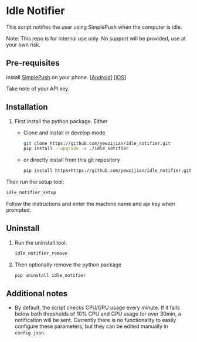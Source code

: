 # Idle Notifier

This script notifies the user using SimplePush when the computer is idle. 

Note: This repo is for internal use only. No support will be provided, use at your own risk.

## Pre-requisites

Install [SimplePush](https://simplepush.io) on your phone. [[Android](https://play.google.com/store/apps/details?id=io.simplepush)] [[iOS](https://apps.apple.com/us/app/simplepush-notifications/id1569978086)]

Take note of your API key. 

## Installation

1. First install the python package. Either
   
   * Clone and install in develop mode
     
     ```bash
     git clone https://github.com/yewzijian/idle_notifier.git
     pip install --upgrade -e ./idle_notifier
     ```
   
   * or directly install from this git repository
     
     ```bash
     pip install https+https://github.com/yewzijian/idle_notifier.git
     ```

Then run the setup tool:

```bash
idle_notifier_setup
```

Follow the instructions and enter the machine name and api key when prompted.

## Uninstall

1. Run the uninstall tool:
   
   ```bash
   idle_notifier_remove
   ```

2. Then optionally remove the python package
   
   ```bash
   pip uninstall idle_notifier
   ```

## Additional notes

* By default, the script checks CPU/GPU usage every minute. If it falls below both thresholds of 10% CPU and GPU usage for over 30min, a notification will be sent. Currently there is no functionality to easily configure these parameters, but they can be edited manually in `config.json`.